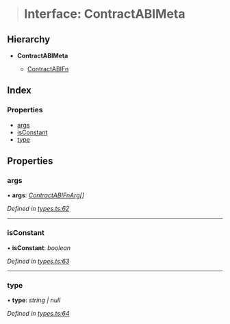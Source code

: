 > # Interface: ContractABIMeta

## Hierarchy

* **ContractABIMeta**

  * [ContractABIFn](_types_.contractabifn.md)

## Index

### Properties

* [args](_types_.contractabimeta.md#args)
* [isConstant](_types_.contractabimeta.md#isconstant)
* [type](_types_.contractabimeta.md#type)

## Properties

###  args

• **args**: *[ContractABIFnArg](_types_.contractabifnarg.md)[]*

*Defined in [types.ts:62](https://github.com/polkadot-js/api/blob/60148f2/packages/api-contract/src/types.ts#L62)*

___

###  isConstant

• **isConstant**: *boolean*

*Defined in [types.ts:63](https://github.com/polkadot-js/api/blob/60148f2/packages/api-contract/src/types.ts#L63)*

___

###  type

• **type**: *string | null*

*Defined in [types.ts:64](https://github.com/polkadot-js/api/blob/60148f2/packages/api-contract/src/types.ts#L64)*